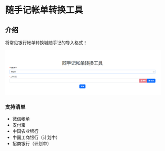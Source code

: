 # 随手记帐单转换工具

## 介绍
将常见银行帐单转换城随手记的导入格式！

![image-20230924153829466](docs/images/image-20230924153829466.png)

### 支持清单
- 微信帐单
- 支付宝
- 中国农业银行
- 中国工商银行（计划中）
- 招商银行（计划中）
